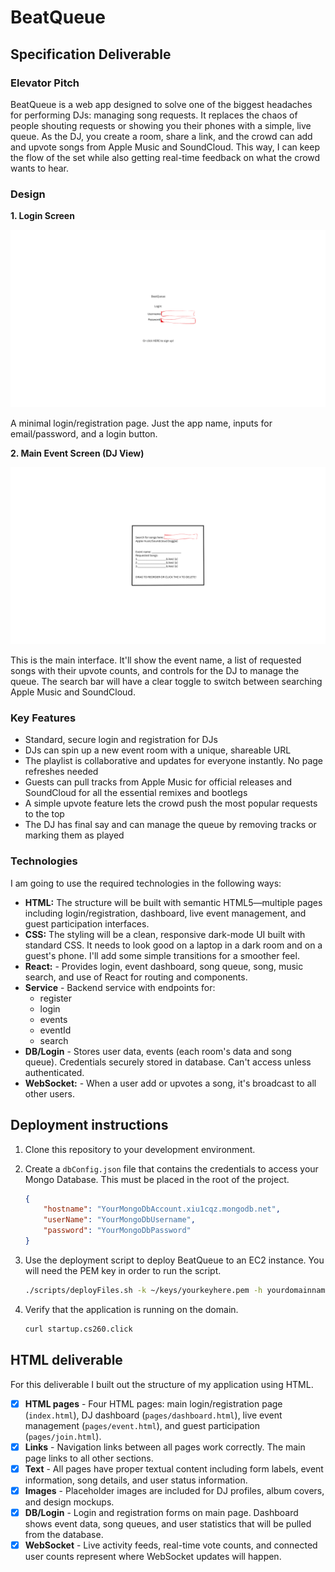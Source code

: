 # BeatQueue

## Specification Deliverable

### Elevator Pitch

BeatQueue is a web app designed to solve one of the biggest headaches for performing DJs: managing song requests. It replaces the chaos of people shouting requests or showing you their phones with a simple, live queue. As the DJ, you create a room, share a link, and the crowd can add and upvote songs from Apple Music and SoundCloud. This way, I can keep the flow of the set while also getting real-time feedback on what the crowd wants to hear.

### Design

**1. Login Screen**

![Login Screen Sketch](images/BeatQueue.png)

A minimal login/registration page. Just the app name, inputs for email/password, and a login button.

**2. Main Event Screen (DJ View)**

![Main Event Screen Sketch](images/c.png)

This is the main interface. It'll show the event name, a list of requested songs with their upvote counts, and controls for the DJ to manage the queue. The search bar will have a clear toggle to switch between searching Apple Music and SoundCloud.

### Key Features

- Standard, secure login and registration for DJs
- DJs can spin up a new event room with a unique, shareable URL
- The playlist is collaborative and updates for everyone instantly. No page refreshes needed
- Guests can pull tracks from Apple Music for official releases and SoundCloud for all the essential remixes and bootlegs
- A simple upvote feature lets the crowd push the most popular requests to the top
- The DJ has final say and can manage the queue by removing tracks or marking them as played

### Technologies

I am going to use the required technologies in the following ways:

- **HTML:** The structure will be built with semantic HTML5—multiple pages including login/registration, dashboard, live event management, and guest participation interfaces.
- **CSS:** The styling will be a clean, responsive dark-mode UI built with standard CSS. It needs to look good on a laptop in a dark room and on a guest's phone. I'll add some simple transitions for a smoother feel.
- **React:** - Provides login, event dashboard, song queue, song, music search, and use of React for routing and components.
- **Service** - Backend service with endpoints for:
    - register
    - login
    - events
    - eventId
    - search
- **DB/Login** - Stores user data, events (each room's data and song queue). Credentials securely stored in database. Can't access unless authenticated.
- **WebSocket:** - When a user add or upvotes a song, it's broadcast to all other users.

## Deployment instructions

1. Clone this repository to your development environment.
1. Create a `dbConfig.json` file that contains the credentials to access your Mongo Database. This must be placed in the root of the project.

    ```json
    {
        "hostname": "YourMongoDbAccount.xiu1cqz.mongodb.net",
        "userName": "YourMongoDbUsername",
        "password": "YourMongoDbPassword"
    }
    ```

1. Use the deployment script to deploy BeatQueue to an EC2 instance. You will need the PEM key in order to run the script.

    ```sh
    ./scripts/deployFiles.sh -k ~/keys/yourkeyhere.pem -h yourdomainnamehere.click
    ```

1. Verify that the application is running on the domain.

    ```sh
    curl startup.cs260.click
    ```

## HTML deliverable

For this deliverable I built out the structure of my application using HTML.

- [x] **HTML pages** - Four HTML pages: main login/registration page (`index.html`), DJ dashboard (`pages/dashboard.html`), live event management (`pages/event.html`), and guest participation (`pages/join.html`).
- [x] **Links** - Navigation links between all pages work correctly. The main page links to all other sections.
- [x] **Text** - All pages have proper textual content including form labels, event information, song details, and user status information.
- [x] **Images** - Placeholder images are included for DJ profiles, album covers, and design mockups.
- [x] **DB/Login** - Login and registration forms on main page. Dashboard shows event data, song queues, and user statistics that will be pulled from the database.
- [x] **WebSocket** - Live activity feeds, real-time vote counts, and connected user counts represent where WebSocket updates will happen.

